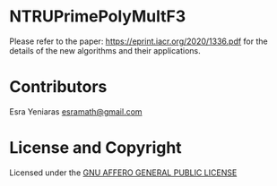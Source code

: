 # NTRUPrimePolyMultF3

Please refer to the paper: https://eprint.iacr.org/2020/1336.pdf for the details of the new algorithms and their applications.






# Contributors

Esra Yeniaras <esramath@gmail.com>




# License and Copyright 

Licensed under the [GNU AFFERO GENERAL PUBLIC LICENSE](LICENSE) 



